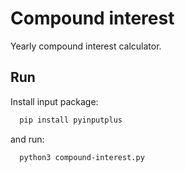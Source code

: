 # Compound interest

Yearly compound interest calculator.




## Run
Install input package:

```bash
  pip install pyinputplus
```
and run:

```bash
  python3 compound-interest.py
```

